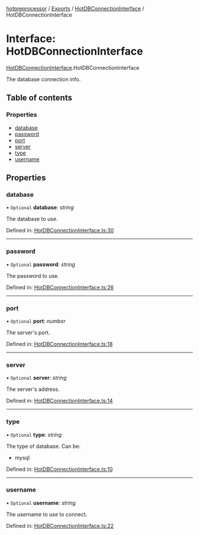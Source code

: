 [hotpreprocessor](../README.md) / [Exports](../modules.md) / [HotDBConnectionInterface](../modules/hotdbconnectioninterface.md) / HotDBConnectionInterface

# Interface: HotDBConnectionInterface

[HotDBConnectionInterface](../modules/hotdbconnectioninterface.md).HotDBConnectionInterface

The database connection info.

## Table of contents

### Properties

- [database](hotdbconnectioninterface.hotdbconnectioninterface-1.md#database)
- [password](hotdbconnectioninterface.hotdbconnectioninterface-1.md#password)
- [port](hotdbconnectioninterface.hotdbconnectioninterface-1.md#port)
- [server](hotdbconnectioninterface.hotdbconnectioninterface-1.md#server)
- [type](hotdbconnectioninterface.hotdbconnectioninterface-1.md#type)
- [username](hotdbconnectioninterface.hotdbconnectioninterface-1.md#username)

## Properties

### database

• `Optional` **database**: *string*

The database to use.

Defined in: [HotDBConnectionInterface.ts:30](https://github.com/OurFreeLight/HotPreprocessor/blob/75bbcd5/src/HotDBConnectionInterface.ts#L30)

___

### password

• `Optional` **password**: *string*

The password to use.

Defined in: [HotDBConnectionInterface.ts:26](https://github.com/OurFreeLight/HotPreprocessor/blob/75bbcd5/src/HotDBConnectionInterface.ts#L26)

___

### port

• `Optional` **port**: *number*

The server's port.

Defined in: [HotDBConnectionInterface.ts:18](https://github.com/OurFreeLight/HotPreprocessor/blob/75bbcd5/src/HotDBConnectionInterface.ts#L18)

___

### server

• `Optional` **server**: *string*

The server's address.

Defined in: [HotDBConnectionInterface.ts:14](https://github.com/OurFreeLight/HotPreprocessor/blob/75bbcd5/src/HotDBConnectionInterface.ts#L14)

___

### type

• `Optional` **type**: *string*

The type of database. Can be:
* mysql

Defined in: [HotDBConnectionInterface.ts:10](https://github.com/OurFreeLight/HotPreprocessor/blob/75bbcd5/src/HotDBConnectionInterface.ts#L10)

___

### username

• `Optional` **username**: *string*

The username to use to connect.

Defined in: [HotDBConnectionInterface.ts:22](https://github.com/OurFreeLight/HotPreprocessor/blob/75bbcd5/src/HotDBConnectionInterface.ts#L22)
